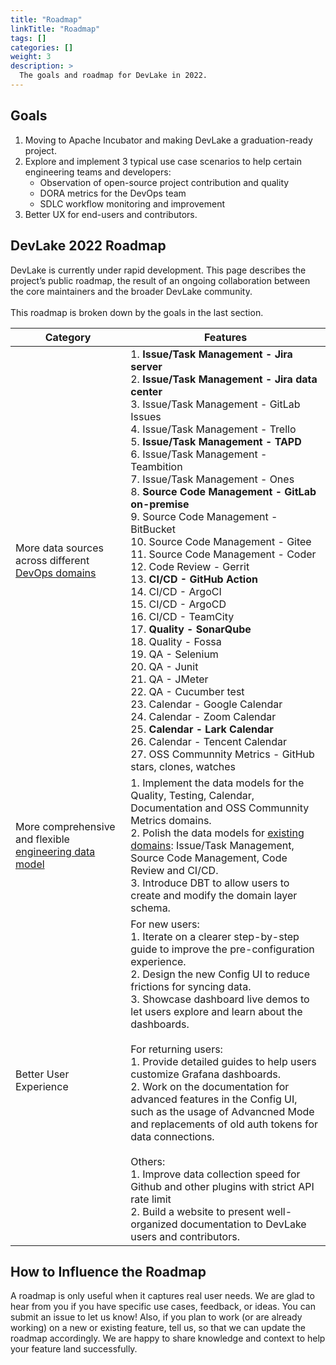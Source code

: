 ```yaml
---
title: "Roadmap"
linkTitle: "Roadmap"
tags: []
categories: []
weight: 3
description: >
  The goals and roadmap for DevLake in 2022.
---
```



## Goals
1. Moving to Apache Incubator and making DevLake a graduation-ready project.
2. Explore and implement 3 typical use case scenarios to help certain engineering teams and developers:
   - Observation of open-source project contribution and quality
   - DORA metrics for the DevOps team
   - SDLC workflow monitoring and improvement
3. Better UX for end-users and contributors.


## DevLake 2022 Roadmap
DevLake is currently under rapid development. This page describes the project’s public roadmap, the result of an ongoing collaboration between the core maintainers and the broader DevLake community.<br/><br/>
This roadmap is broken down by the goals in the last section.


| Category | Features|
| --- | --- |
| More data sources across different [DevOps domains](../05-DataModels/01-DevLakeDomainLayerSchema.md)| 1. **Issue/Task Management - Jira server** <br/> 2. **Issue/Task Management - Jira data center** <br/> 3. Issue/Task Management - GitLab Issues <br/> 4. Issue/Task Management - Trello <br/> 5. **Issue/Task Management - TAPD** <br/> 6. Issue/Task Management - Teambition <br/> 7. Issue/Task Management - Ones <br/> 8. **Source Code Management - GitLab on-premise** <br/> 9. Source Code Management - BitBucket <br/> 10. Source Code Management - Gitee <br/> 11. Source Code Management - Coder <br/> 12. Code Review - Gerrit <br/> 13. **CI/CD - GitHub Action** <br/> 14. CI/CD - ArgoCI <br/> 15. CI/CD - ArgoCD <br/> 16. CI/CD - TeamCity <br/> 17. **Quality - SonarQube** <br/> 18. Quality - Fossa <br/> 19. QA - Selenium <br/> 20. QA - Junit <br/> 21. QA - JMeter <br/> 22. QA - Cucumber test <br/> 23. Calendar - Google Calendar <br/> 24. Calendar - Zoom Calendar <br/> 25. **Calendar - Lark Calendar** <br/> 26. Calendar - Tencent Calendar <br/> 27. OSS Communnity Metrics - GitHub stars, clones, watches <br/>|
| More comprehensive and flexible [engineering data model](../05-DataModels/01-DevLakeDomainLayerSchema.md) | 1. Implement the data models for the Quality, Testing, Calendar, Documentation and OSS Communnity Metrics domains.<br/> 2. Polish the data models for [existing domains](../05-DataModels/01-DevLakeDomainLayerSchema.md): Issue/Task Management, Source Code Management, Code Review and CI/CD.<br/> 3. Introduce DBT to allow users to create and modify the domain layer schema.<br/> |
| Better User Experience | For new users: <br/> 1. Iterate on a clearer step-by-step guide to improve the pre-configuration experience.<br/>2. Design the new Config UI to reduce frictions for syncing data. <br/> 3. Showcase dashboard live demos to let users explore and learn about the dashboards.<br/><br/>For returning users:<br/> 1. Provide detailed guides to help users customize Grafana dashboards.<br/> 2. Work on the documentation for advanced features in the Config UI, such as the usage of Advancned Mode and replacements of old auth tokens for data connections.<br/><br/>Others:<br/> 1. Improve data collection speed for Github and other plugins with strict API rate limit <br/> 2. Build a website to present well-organized documentation to DevLake users and contributors. <br/> |


## How to Influence the Roadmap
A roadmap is only useful when it captures real user needs. We are glad to hear from you if you have specific use cases, feedback, or ideas. You can submit an issue to let us know!
Also, if you plan to work (or are already working) on a new or existing feature, tell us, so that we can update the roadmap accordingly. We are happy to share knowledge and context to help your feature land successfully.
<br/><br/><br/>


